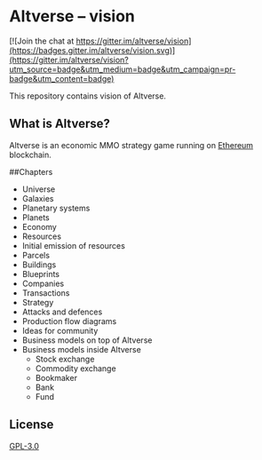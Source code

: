 # Altverse – vision

[![Join the chat at https://gitter.im/altverse/vision](https://badges.gitter.im/altverse/vision.svg)](https://gitter.im/altverse/vision?utm_source=badge&utm_medium=badge&utm_campaign=pr-badge&utm_content=badge)

This repository contains vision of Altverse.

## What is Altverse?
Altverse is an economic MMO strategy game running on [Ethereum](https://www.ethereum.org/) blockchain.

##Chapters
- Universe
 - Galaxies
 - Planetary systems
 - Planets
- Economy
 - Resources
 - Initial emission of resources
 - Parcels
 - Buildings
 - Blueprints
 - Companies
 - Transactions
- Strategy
 - Attacks and defences
 - Production flow diagrams
- Ideas for community
 - Business models on top of Altverse
 - Business models inside Altverse
     - Stock exchange
     - Commodity exchange
     - Bookmaker
     - Bank
     - Fund

## License
[GPL-3.0](https://github.com/altverse/vision/blob/master/LICENSE)
